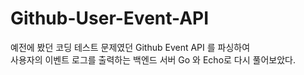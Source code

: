 # Github-User-Event-API
예전에 봤던 코딩 테스트 문제였던 Github Event API 를 파싱하여  
사용자의 이벤트 로그를 출력하는 백엔드 서버  Go 와 Echo로 다시 풀어보았다.
